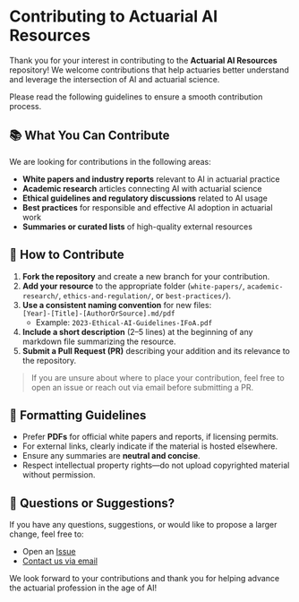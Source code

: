 # Contributing to Actuarial AI Resources

Thank you for your interest in contributing to the **Actuarial AI Resources** repository! We welcome contributions that help actuaries better understand and leverage the intersection of AI and actuarial science.

Please read the following guidelines to ensure a smooth contribution process.

## 📚 What You Can Contribute

We are looking for contributions in the following areas:

- **White papers and industry reports** relevant to AI in actuarial practice
- **Academic research** articles connecting AI with actuarial science
- **Ethical guidelines and regulatory discussions** related to AI usage
- **Best practices** for responsible and effective AI adoption in actuarial work
- **Summaries or curated lists** of high-quality external resources

## 📝 How to Contribute

1. **Fork the repository** and create a new branch for your contribution.
2. **Add your resource** to the appropriate folder (`white-papers/`, `academic-research/`, `ethics-and-regulation/`, or `best-practices/`).
3. **Use a consistent naming convention** for new files:  
   `[Year]-[Title]-[AuthorOrSource].md/pdf`
   - Example: `2023-Ethical-AI-Guidelines-IFoA.pdf`
4. **Include a short description** (2–5 lines) at the beginning of any markdown file summarizing the resource.
5. **Submit a Pull Request (PR)** describing your addition and its relevance to the repository.

> If you are unsure about where to place your contribution, feel free to open an issue or reach out via email before submitting a PR.

## 📄 Formatting Guidelines

- Prefer **PDFs** for official white papers and reports, if licensing permits.
- For external links, clearly indicate if the material is hosted elsewhere.
- Ensure any summaries are **neutral and concise**.
- Respect intellectual property rights—do not upload copyrighted material without permission.

## 💬 Questions or Suggestions?

If you have any questions, suggestions, or would like to propose a larger change, feel free to:

- Open an [Issue](https://github.com/your-repo-url/issues)
- [Contact us via email](mailto:simon.hatzesberger@gmail.com)

We look forward to your contributions and thank you for helping advance the actuarial profession in the age of AI!
